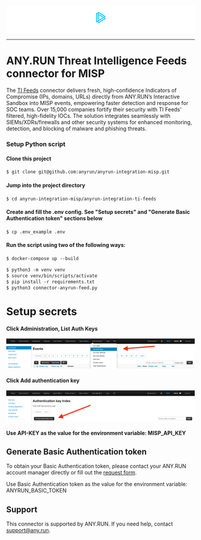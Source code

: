 <p align="center">
    <a href="#readme">
        <img alt="ANY.RUN logo" src="https://raw.githubusercontent.com/anyrun/anyrun-sdk/b3dfde1d3aa018d0a1c3b5d0fa8aaa652e80d883/static/logo.svg">
    </a>
</p>

______________________________________________________________________

# ANY.RUN Threat Intelligence Feeds connector for MISP

The [TI Feeds](https://any.run/threat-intelligence-feeds/?utm_source=anyrungithub_misp_feeds&utm_medium=integration&utm_content=ti_feeds_landing) connector delivers fresh, high-confidence Indicators of Compromise (IPs, domains, URLs) directly from ANY.RUN’s Interactive Sandbox into MISP events, empowering faster detection and response for SOC teams. Over 15,000 companies fortify their security with TI Feeds' filtered, high-fidelity IOCs. The solution integrates seamlessly with SIEMs/XDRs/firewalls and other security systems for enhanced monitoring, detection, and blocking of malware and phishing threats.

### Setup Python script

#### Clone this project
```console
$ git clone git@github.com:anyrun/anyrun-integration-misp.git
```

#### Jump into the project directory
```console
$ cd anyrun-integration-misp/anyrun-integration-ti-feeds
```

#### Create and fill the .env config. See "Setup secrets" and "Generate Basic Authentication token" sections below
```console
$ cp .env_example .env
```

#### Run the script using two of the following ways:
```console
$ docker-compose up --build
```
```console
$ python3 -m venv venv
$ source venv/bin/scripts/activate
$ pip install -r requirements.txt
$ python3 connector-anyrun-feed.py
```

#  Setup secrets

#### Click Administration, List Auth Keys
![static/img.png](static/img.png)

#### Click Add authentication key
![static/img_1.png](static/img_1.png)

#### Use API-KEY as the value for the environment variable: MISP_API_KEY

## Generate Basic Authentication token

To obtain your Basic Authentication token, please contact your ANY.RUN account manager directly or fill out the [request form](https://any.run/demo/?utm_source=anyrungithub_misp_feeds&utm_medium=integration&utm_content=demopage).

Use Basic Authentication token as the value for the environment variable: ANYRUN_BASIC_TOKEN

## Support
This connector is supported by ANY.RUN. If you need help, contact <support@any.run>.
